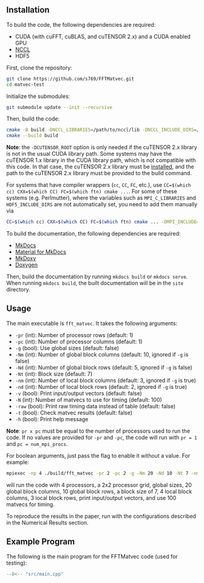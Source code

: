 ## Installation

To build the code, the following dependencies are required:

- CUDA (with cuFFT, cuBLAS, and cuTENSOR 2.x) and a CUDA enabled GPU
- [NCCL](https://github.com/NVIDIA/nccl)
- HDF5

First, clone the repository:
```bash
git clone https://github.com/s769/FFTMatvec.git
cd matvec-test
```

Initialize the submodules:
```bash
git submodule update --init --recursive
```

Then, build the code:
```bash
cmake -B build -DNCCL_LIBRARIES=/path/to/nccl/lib -DNCCL_INCLUDE_DIRS=/path/to/nccl/include -DCMAKE_BUILD_TYPE=Release -DCUTENSOR_ROOT=/path/to/cutensor
cmake --build build
```

**Note**: the `-DCUTENSOR_ROOT` option is only needed if the cuTENSOR 2.x library is not in the usual CUDA library path. Some systems may have the cuTENSOR 1.x library in the CUDA library path, which is not compatible with this code. In that case, the cuTENSOR 2.x library must be [installed](https://developer.nvidia.com/cutensor-downloads), and the path to the cuTENSOR 2.x library must be provided to the build command.

For systems that have compiler wrappers (`cc`, `CC`, `FC`, etc.), use `CC=$(which cc) CXX=$(which CC) FC=$(which ftn) cmake ...`. For some of these systems (e.g. Perlmutter), where the variables such as `MPI_C_LIBRARIES` and `HDF5_INCLUDE_DIRS` are not automatically set, you need to add them manually via
```bash
CC=$(which cc) CXX=$(which CC) FC=$(which ftn) cmake ... -DMPI_INCLUDE=/path/to/mpi/include -DMPI_LIBRARIES=/path/to/mpi/lib/ -DHDF5_INCLUDE_DIRS=/path/to/hdf5/include -DHDF5_LIBRARIES=/path/to/hdf5/lib
```

To build the documentation, the following dependencies are required:

- [MkDocs](https://www.mkdocs.org/)
- [Material for MkDocs](https://squidfunk.github.io/mkdocs-material/)
- [MkDoxy](https://github.com/JakubAndrysek/MkDoxy)
- [Doxygen](https://www.doxygen.nl/index.html)

Then, build the documentation by running `mkdocs build` or `mkdocs serve`. When running `mkdocs build`, the built documentation will be in the `site` directory.



## Usage

The main executable is `fft_matvec`. It takes the following arguments:

- `-pr` (int): Number of processor rows (default: 1)
- `-pc` (int): Number of processor columns (default: 1)
- `-g` (bool): Use global sizes (default: false)
- `-Nm` (int): Number of global block columns (default: 10, ignored if `-g` is false)
- `-Nd` (int): Number of global block rows (default: 5, ignored if `-g` is false)   
- `-Nt` (int): Block size (default: 7)
- `-nm` (int): Number of local block columns (default: 3, ignored if `-g` is true)
- `-nd` (int): Number of local block rows (default: 2, ignored if `-g` is true)
- `-v` (bool): Print input/output vectors (default: false)
- `-N` (int): Number of matvecs to use for timing (default: 100)
- `-raw` (bool): Print raw timing data instead of table (default: false)
- `-t` (bool): Check matvec results (default: false)
- `-h` (bool): Print help message

**Note**: `pr x pc` must be equal to the number of processors used to run the code. If no values are provided for `-pr` and `-pc`, the code will run with `pr = 1` and `pc = num_mpi_procs`.

For boolean arguments, just pass the flag to enable it without a value. For example:
```bash
mpiexec -np 4 ./build/fft_matvec -pr 2 -pc 2 -g -Nm 20 -Nd 10 -Nt 7 -nm 4 -nd 3 -v -N 100
```

will run the code with 4 processors, a 2x2 processor grid, global sizes, 20 global block columns, 10 global block rows, a block size of 7, 4 local block columns, 3 local block rows, print input/output vectors, and use 100 matvecs for timing.

To reproduce the results in the paper, run with the configurations described in the Numerical Results section.

## Example Program

The following is the main program for the FFTMatvec code (used for testing):

```cpp title="main.cpp"
--8<-- "src/main.cpp"
```

